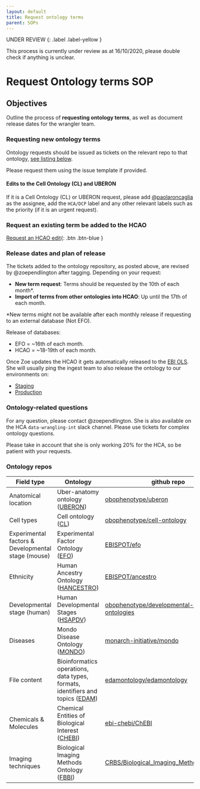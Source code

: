 ```yaml
---
layout: default
title: Request ontology terms
parent: SOPs
---
```


UNDER REVIEW
{: .label .label-yellow }

This process is currently under review as at 16/10/2020, please double check if anything is unclear.

# Request Ontology terms SOP

## Objectives
Outline the process of **requesting ontology terms**, as well as document release dates for the wrangler team.

### Requesting new ontology terms

Ontology requests should be issued as tickets on the relevant repo to that ontology, [see listing below](#ontology-repos).

Please request them using the issue template if provided. 

#### Edits to the Cell Ontology (CL) and UBERON

If it is a Cell Ontology (CL) or UBERON request, please add [@paolaroncaglia](https://github.com/paolaroncaglia) as the assignee, add the `HCA/DCP` label and any other relevant labels such as the priority (if it is an urgent request).

### Request an existing term be added to the HCAO

[Request an HCAO edit](https://github.com/HumanCellAtlas/ontology/issues/new/choose){: .btn .btn-blue }

### Release dates and plan of release
The tickets added to the ontology repository, as posted above, are revised by @zoependlington after tagging. Depending on your request:

- **New term request**: Terms should be requested by the 10th of each month*.
- **Import of terms from other ontologies into HCAO**: Up until the 17th of each month.

*New terms might not be available after each monthly release if requesting to an external database (Not EFO).

Release of databases:
- EFO = ~16th of each month.
- HCAO = ~18-19th of each month.

Once Zoe updates the HCAO it gets automatically released to the [EBI OLS](https://www.ebi.ac.uk/ols/ontologies/hcao). She will usually ping the ingest team to also release the ontology to our environments on:
- [Staging](https://ontology.staging.archive.data.humancellatlas.org/index)
- [Production](https://ontology.archive.data.humancellatlas.org/index)

### Ontology-related questions
For any question, please contact @zoependlington. She is also available on the HCA `data-wrangling-int` slack channel. Please use tickets for complex ontology questions.

Please take in account that she is only working 20% for the HCA, so be patient with your requests.

### Ontology repos

| Field type          | Ontology                       | github repo                                                  |
|---------------------|--------------------------------|-----------------------------------------------------------------|
| Anatomical location | Uber-anatomy ontology ([UBERON](https://www.ebi.ac.uk/ols/ontologies/uberon)) | [obophenotype/uberon](https://github.com/obophenotype/uberon) |
| Cell types          | Cell ontology ([CL](https://www.ebi.ac.uk/ols/ontologies/cl))             | [obophenotype/cell-ontology](https://github.com/obophenotype/cell-ontology)                             |
| Experimental factors & Developmental stage (mouse)| Experimental Factor Ontology ([EFO](https://www.ebi.ac.uk/ols/ontologies/efo))             | [EBISPOT/efo](https://github.com/EBISPOT/efo) |
| Ethnicity           | Human Ancestry Ontology ([HANCESTRO](https://www.ebi.ac.uk/ols/ontologies/hancestro))             | [EBISPOT/ancestro](https://github.com/EBISPOT/ancestro)                                         |
| Developmental stage (human) | Human Developmental Stages ([HSAPDV](https://www.ebi.ac.uk/ols/ontologies/hsapdv))             | [obophenotype/developmental-stage-ontologies](https://github.com/obophenotype/developmental-stage-ontologies)|
| Diseases | Mondo Disease Ontology ([MONDO](https://www.ebi.ac.uk/ols/ontologies/mondo))             | [monarch-initiative/mondo](https://github.com/monarch-initiative/mondo) |
| File content | Bioinformatics operations, data types, formats, identifiers and topics ([EDAM](https://www.ebi.ac.uk/ols/ontologies/edam))             | [edamontology/edamontology](https://github.com/edamontology/edamontology)|
| Chemicals & Molecules | Chemical Entities of Biological Interest ([CHEBI](https://www.ebi.ac.uk/ols/ontologies/chebi))      | [ebi-chebi/ChEBI](https://github.com/ebi-chebi/ChEBI)|
| Imaging techniques | Biological Imaging Methods Ontology ([FBBI](https://www.ebi.ac.uk/ols/ontologies/fbbi))      | [CRBS/Biological_Imaging_Methods_Ontology](https://github.com/CRBS/Biological_Imaging_Methods_Ontology)|

